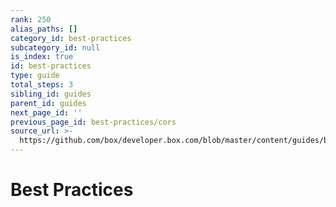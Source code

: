 ```yaml
---
rank: 250
alias_paths: []
category_id: best-practices
subcategory_id: null
is_index: true
id: best-practices
type: guide
total_steps: 3
sibling_id: guides
parent_id: guides
next_page_id: ''
previous_page_id: best-practices/cors
source_url: >-
  https://github.com/box/developer.box.com/blob/master/content/guides/best-practices/index.md
---
```


# Best Practices
